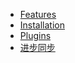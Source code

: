 * [Features](https://github.com/koreader/koreader/wiki/Features-list)
* [Installation](https://github.com/koreader/koreader/wiki/Download)
* [Plugins](https://github.com/koreader/koreader/wiki/Statistics-plugin)
* [进步同步](https://github.com/koreader/koreader/wiki/进步同步)